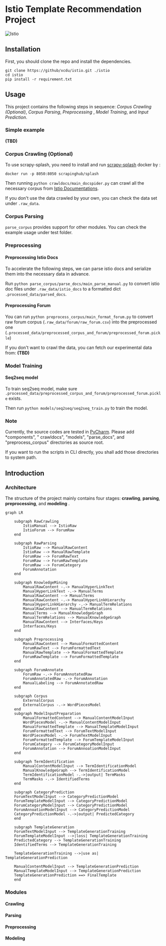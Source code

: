 # Istio Template Recommendation Project
![Istio](https://img.shields.io/badge/Python-3.7.9-blue)

## Installation

First, you should clone the repo and install the dependencies.

```shell
git clone https://github/xcdu/istio.git ./istio
cd istio
pip install -r requirement.txt
```

## Usage

This project contains the following steps in sequence: *Corpus Crawling (Optional)*, *Corpus Parsing*, *Preprocessing*
, *Model Training*, and *Input Prediction*.

### Simple example

**(TBD)**

### Corpus Crawling (Optional)

To use scrapy-splash, you need to install and run [scrapy-splash](https://github.com/scrapy-plugins/scrapy-splash)
docker by :

```shell
docker run -p 8050:8050 scrapinghub/splash
```

Then running `python crawldocs/main_docspider.py` can crawl all the necessary corpus
from [Istio Documentations](https://istio.io/latest/docs/).

If you don't use the data crawled by your own, you can check the data set under `.raw_data`.

### Corpus Parsing

`parse_corpus` provides support for other modules. You can check the example usage under test folder.

### Preprocessing

#### Preprocessing Istio Docs

To accelerate the following steps, we can parse istio docs and serialize them into the necessary data in advance.

Run `python parse_corpus/parse_docs/main_parse_manual.py` to convert istio doc files under `.raw_data/istio_docs` to a
formatted dict `.processed_data/parsed_docs`.

#### Preprocessing Forum

You can run `python preprocess_corpus/main_format_forum.py` to convert raw forum
corpus (`.raw_data/forum/raw_forum.csv`) into the preprocessed
one (`.processed_data/preprocessed_corpus_and_forum/preprocessed_forum.pickle`)

If you don't want to crawl the data, you can fetch our experimental data from: **(TBD)**

### Model Training

#### Seq2seq model
To train seq2seq model, make sure `.processed_data/preprocessed_corpus_and_forum/preprocessed_forum.pickle` exists.

Then run `python models/seq2seq/seq2seq_train.py` to train the model.

### Note

Currently, the source codes are tested in [PyCharm](https://www.jetbrains.com/pycharm/). Please add *components", "
crawldocs", "models", "parse_docs", and "preprocess_corpus" directories as source root.

If you want to run the scripts in CLI directly, you shall add those directories to system path.

## Introduction

### Architecture

The structure of the project mainly contains four stages: **crawling**, **parsing**, **preprocessing**, and **modeling**
.

```mermaid
graph LR

	subgraph RawCrawling
		IstioManual --> IstioRaw
		IstioForum --> ForumRaw
	end
	
	subgraph RawParsing
		IstioRaw --> ManualRawContent
		IstioRaw --> ManualRawTemplate
		ForumRaw --> ForumRawText
		ForumRaw --> ForumRawTemplate
		ForumRaw --> ForumCategory
		ForumAnnotation
	end
	
	subgraph KnowledgeMining
		ManualRawContent -.-> ManualHyperLinkText
		ManualHyperLinkText -.-> ManualTerms
		ManualRawContent --> ManualTerms
		ManualRawContent -.-> ManualHyperLinkHierarchy
		ManualHyperLinkHierarchy -.-> ManualTermRelations
		ManualRawContent --> ManualTermRelations
		ManualTerms --> ManualKnowledgeGraph
		ManualTermRelations --> ManualKnowledgeGraph
		ManualRawContent --> Interfaces/Keys
		Interfaces/Keys
	end
	
	subgraph Preprocessing
		ManualRawContent --> ManualFormattedContent
		ForumRawText --> ForumFormattedText
		ManualRawTemplate --> ManualFormattedTemplate
		ForumRawTemplate --> ForumFormattedTemplate
	end
	
	subgraph ForumAnnotate
		ForumRaw -.-> ForumAnnotatedRaw
		ForumAnnotatedRaw -.-> ForumAnnotation
		ManualLabeling --> ForumAnnotatedRaw
	end

	subgraph Corpus
		ExternalCorpus
		ExternalCorpus -.-> WordPiecesModel
	end
	subgraph ModelInputPreparation
		ManualFormattedContent --> ManualContentModelInput
		WordPiecesModel -.-> ManualContentModelInput
		ManualFormattedTemplate --> ManualTemplateModelInput
		ForumFormattedText --> ForumTextModelInput
		WordPiecesModel -.-> ForumTextModelInput
		ForumFormattedTemplate --> ForumTemplateModelInput
		ForumCategory --> ForumCategoryModelInput
		ForumAnnotation --> ForumAnnoationModelInput
	end

	subgraph TermIdentification
		ManualContentModelInput --> TermIdentificationModel
		ManualKnowledgeGraph --> TermIdentificationModel
		TermIdentificationModel -.->|output| TermMasks
		TermMasks -.-> IdentifiedTerms
	end
	
	subgraph CategoryPrediction
	ForumTextModelInput --> CategoryPredictionModel
	ForumTemplateModelInput --> CategoryPredictionModel
	ForumCategoryModelInput --> CategoryPredictionModel
	ForumAnnoationModelInput --> CategoryPredictionModel
	CategoryPredictionModel -.->|output| PredictedCategory
	end

	subgraph TemplateGeneration
	ForumTextModelInput --> TemplateGenerationTraining
	ForumTemplateModelInput -->|loss| TemplateGenerationTraining
	PredictedCategory --> TemplateGenerationTraining
	IdentifiedTerms --> TemplateGenerationTraining
	
	TemplateGenerationTraining -->|use as| TemplateGenerationPrediction
	
	ManualContentModelInput --> TemplateGenerationPrediction
	ManualTemplateModelInput --> TemplateGenerationPrediction
	TemplateGenerationPrediction ==> FinalTemplate
	end

```

### Modules

#### Crawling

#### Parsing

#### Preprocessing

#### Modeling

